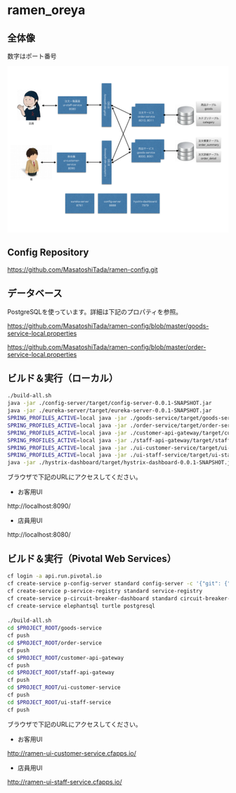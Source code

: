 # ramen_oreya

## 全体像

数字はポート番号

![一覧](./site/ramen_oreya.001.png)


## Config Repository

https://github.com/MasatoshiTada/ramen-config.git


## データベース

PostgreSQLを使っています。詳細は下記のプロパティを参照。

https://github.com/MasatoshiTada/ramen-config/blob/master/goods-service-local.properties

https://github.com/MasatoshiTada/ramen-config/blob/master/order-service-local.properties

## ビルド＆実行（ローカル）

```bash
./build-all.sh
java -jar ./config-server/target/config-server-0.0.1-SNAPSHOT.jar
java -jar ./eureka-server/target/eureka-server-0.0.1-SNAPSHOT.jar
SPRING_PROFILES_ACTIVE=local java -jar ./goods-service/target/goods-service-0.0.1-SNAPSHOT.jar
SPRING_PROFILES_ACTIVE=local java -jar ./order-service/target/order-server-0.0.1-SNAPSHOT.jar
SPRING_PROFILES_ACTIVE=local java -jar ./customer-api-gateway/target/customer-api-gateway-0.0.1-SNAPSHOT.jar
SPRING_PROFILES_ACTIVE=local java -jar ./staff-api-gateway/target/staff-api-gateway-0.0.1-SNAPSHOT.jar
SPRING_PROFILES_ACTIVE=local java -jar ./ui-customer-service/target/ui-customer-service-0.0.1-SNAPSHOT.jar
SPRING_PROFILES_ACTIVE=local java -jar ./ui-staff-service/target/ui-staff-service-0.0.1-SNAPSHOT.jar
java -jar ./hystrix-dashboard/target/hystrix-dashboard-0.0.1-SNAPSHOT.jar
```

ブラウザで下記のURLにアクセスしてください。

- お客用UI

http://localhost:8090/

- 店員用UI

http://localhost:8080/


## ビルド＆実行（Pivotal Web Services）

```bash
cf login -a api.run.pivotal.io
cf create-service p-config-server standard config-server -c '{"git": {"cloneOnStart": "true","uri": "https://github.com/MasatoshiTada/ramen-config"}}'
cf create-service p-service-registry standard service-registry
cf create-service p-circuit-breaker-dashboard standard circuit-breaker-dashboard
cf create-service elephantsql turtle postgresql

./build-all.sh
cd $PROJECT_ROOT/goods-service
cf push
cd $PROJECT_ROOT/order-service
cf push
cd $PROJECT_ROOT/customer-api-gateway
cf push
cd $PROJECT_ROOT/staff-api-gateway
cf push
cd $PROJECT_ROOT/ui-customer-service
cf push
cd $PROJECT_ROOT/ui-staff-service
cf push
```

ブラウザで下記のURLにアクセスしてください。

- お客用UI

http://ramen-ui-customer-service.cfapps.io/

- 店員用UI

http://ramen-ui-staff-service.cfapps.io/
